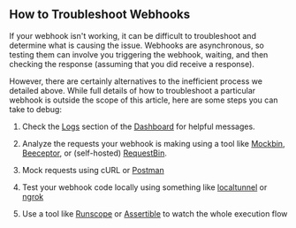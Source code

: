 ## How to Troubleshoot Webhooks

If your webhook isn't working, it can be difficult to troubleshoot and determine what is causing the issue. Webhooks are asynchronous, so testing them can involve you triggering the webhook, waiting, and then checking the response (assuming that you did receive a response).

However, there are certainly alternatives to the inefficient process we detailed above. While full details of how to troubleshoot a particular webhook is outside the scope of this article, here are some steps you can take to debug:

1. Check the [Logs](/logs) section of the [Dashboard](${manage_url}/#/logs) for helpful messages.

1. Analyze the requests your webhook is making using a tool like [Mockbin](http://mockbin.org/), [Beeceptor](https://beeceptor.com/), or (self-hosted) [RequestBin](https://github.com/Runscope/requestbin).

1. Mock requests using cURL or [Postman](https://www.getpostman.com/)

1. Test your webhook code locally using something like [localtunnel](https://github.com/localtunnel/localtunnel) or [ngrok](https://ngrok.com/)

1. Use a tool like [Runscope](https://www.runscope.com/) or [Assertible](https://assertible.com/) to watch the whole execution flow